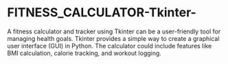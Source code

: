 # FITNESS_CALCULATOR-Tkinter-
A fitness calculator and tracker using Tkinter can be a user-friendly tool for managing health goals. Tkinter provides a simple way to create a graphical user interface (GUI) in Python. The calculator could include features like BMI calculation, calorie tracking, and workout logging. 
